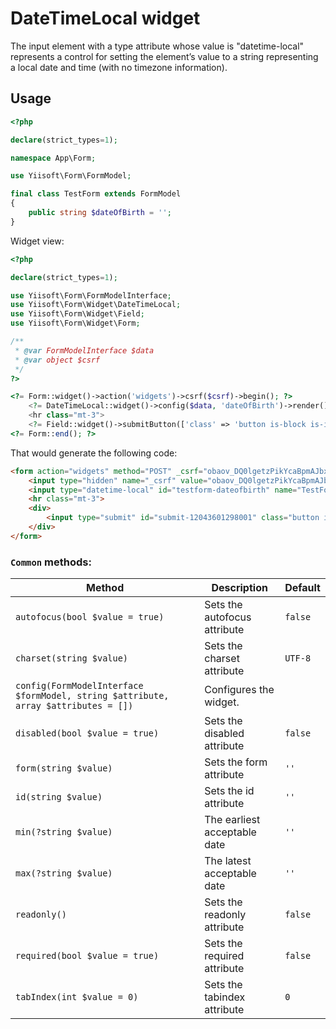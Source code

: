 # DateTimeLocal widget

The input element with a type attribute whose value is "datetime-local" represents a control for setting the element’s value to a string representing a local date and time (with no timezone information).

## Usage

```php
<?php

declare(strict_types=1);

namespace App\Form;

use Yiisoft\Form\FormModel;

final class TestForm extends FormModel
{
    public string $dateOfBirth = '';
}
```

Widget view:

```php
<?php

declare(strict_types=1);

use Yiisoft\Form\FormModelInterface;
use Yiisoft\Form\Widget\DateTimeLocal;
use Yiisoft\Form\Widget\Field;
use Yiisoft\Form\Widget\Form;

/**
 * @var FormModelInterface $data
 * @var object $csrf
 */
?>

<?= Form::widget()->action('widgets')->csrf($csrf)->begin(); ?>
    <?= DateTimeLocal::widget()->config($data, 'dateOfBirth')->render(); ?>
    <hr class="mt-3">
    <?= Field::widget()->submitButton(['class' => 'button is-block is-info is-fullwidth', 'value' => 'Save']); ?>
<?= Form::end(); ?>
```

That would generate the following code:

```html
<form action="widgets" method="POST" _csrf="obaov_DQ0lgetzPikYcaBpmAJbx9qHmjNAm5f7ftWFHR2cSJw4OEDljYYJSh4nhU6vJm1zX3FfV-Q9go84ATOw==">
    <input type="hidden" name="_csrf" value="obaov_DQ0lgetzPikYcaBpmAJbx9qHmjNAm5f7ftWFHR2cSJw4OEDljYYJSh4nhU6vJm1zX3FfV-Q9go84ATOw==">
    <input type="datetime-local" id="testform-dateofbirth" name="TestForm[dateOfBirth]">
    <hr class="mt-3">
    <div>
        <input type="submit" id="submit-12043601298001" class="button is-block is-info is-fullwidth" name="submit-12043601298001" value="Save">
    </div>
</form>
```

### `Common` methods:

Method | Description | Default
-------|-------------|---------
`autofocus(bool $value = true)` | Sets the autofocus attribute | `false`
`charset(string $value)` | Sets the charset attribute | `UTF-8`
`config(FormModelInterface $formModel, string $attribute, array $attributes = [])` | Configures the widget. |
`disabled(bool $value = true)` | Sets the disabled attribute | `false`
`form(string $value)` | Sets the form attribute | `''`
`id(string $value)` | Sets the id attribute | `''`
`min(?string $value)` | The earliest acceptable date | `''`
`max(?string $value)` | The latest acceptable date | `''`
`readonly()` | Sets the readonly attribute | `false`
`required(bool $value = true)` | Sets the required attribute | `false`
`tabIndex(int $value = 0)` | Sets the tabindex attribute | `0`
